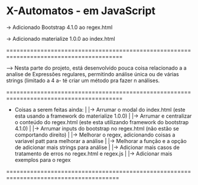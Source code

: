 X-Automatos - em JavaScript
========================================================================================
  -> Adicionado Bootstrap 4.1.0 ao regex.html
  
  -> Adicionado materialize 1.0.0 ao index.html
  
========================================================================================

  --> Nesta parte do projeto, está desenvolvido pouca coisa relacionado a a analise de
  Expressões regulares, permitindo análise única ou de várias strings (limitado a 4 a-
  té criar um método pra fazer n análises.
  
========================================================================================

- Coisas a serem feitas ainda:
   |
   |-> Arrumar o modal do index.html (este esta usando a framework do materialize 1.0.0)
   |
   |-> Arrumar e centralizar o conteúdo do regex.html (este esta utilizando framework do bootstrap 4.1.0)
   |
   |-> Arrumar inputs do bootstrap no regex.html (não estão se comportando direito)
   |
   |-> Melhorar o regex, adicionando coisas a variavel patt para melhorar a análise
   |
   |-> Melhorar a função e a opção de adicionar mais strings para análise
   |
   |-> Adicionar mais casos de tratamento de erros no regex.html e regex.js
   |
   |-> Adicionar mais exemplos para o regex
   
=======================================================================================
